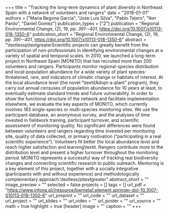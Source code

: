+++
title = "Tracking the long-term dynamics of plant diversity in Northeast Spain with a network of volunteers and rangers"
date = "2018-01-01"
authors = ["Maria Begona Garcia", "Jose Luis Silva", "Pablo Tejero", "Iker Pardo", "Daniel Gomez"]
publication_types = ["2"]
publication = "Regional Environmental Change, (2), 19, _pp. 391--401_, https://doi.org/10.1007/s10113-018-1350-6"
publication_short = "Regional Environmental Change, (2), 19, _pp. 391--401_, https://doi.org/10.1007/s10113-018-1350-6"
abstract = "\textlessp\textgreaterScientific projects can greatly benefit from the participation of non-professionals in identifying environmental changes at a variety of spatial and temporal scales. In 2010, we launched a long-term project in Northeast Spain (MONITO) that has recruited more than 200 volunteers and rangers. Participants monitor regional-species distribution and local-population abundance for a wide variety of plant species: threatened, rare, and indicators of climatic change or habitats of interest. At the local abundance level (the novel “\textitAdopt-a-plant” program), they carry out annual censuses of population abundance for 10 years at least, to eventually estimate standard trends and future vulnerability. In order to show the functional structure of the network and facilitate implementation elsewhere, we evaluate the key aspects of MONITO, which currently involves 183 single-species or multi-species monitoring sites. We use the participant database, an anonymous survey, and the analyses of time invested in fieldwork training, participant turnover, and scientific assessment of monitoring quality. No significant differences were found between volunteers and rangers regarding time invested per monitoring site, quality of data collected, or primary motivation (“participating in a real scientific experience”). Volunteers fit better the local abundance level and reach higher satisfaction and learning\textit. Rangers contribute more to the distribution level and present a higher turnover throughout the monitoring period. MONITO represents a successful way of tracking real biodiversity changes and connecting scientific research to public outreach. Mentoring is a key element of this project, together with a socially integrative (participants with and without experience) and methodologically complementary approach.\textless/p\textgreater"
abstract_short = ""
image_preview = ""
selected = false
projects = []
tags = []
url_pdf = "https://www.infona.pl//resource/bwmeta1.element.springer-doi-10_1007-S10113-018-1350-6"
url_preprint = ""
url_code = ""
url_dataset = ""
url_project = ""
url_slides = ""
url_video = ""
url_poster = ""
url_source = ""
math = true
highlight = true
[header]
image = ""
caption = ""
+++
